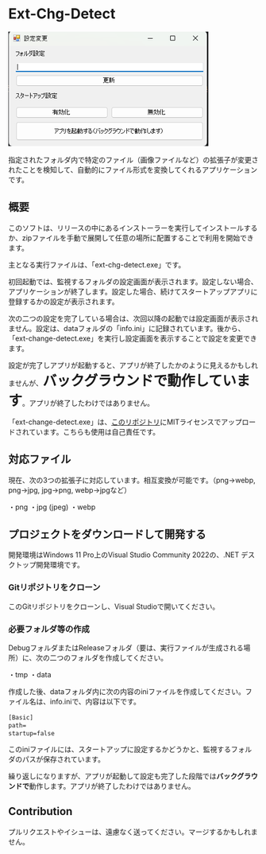 # Ext-Chg-Detect

![動作画面](https://raw.githubusercontent.com/komugikotan/ext-chg-detect/main/picture.png "動作画面")

指定されたフォルダ内で特定のファイル（画像ファイルなど）の拡張子が変更されたことを検知して、自動的にファイル形式を変換してくれるアプリケーションです。

## 概要

このソフトは、リリースの中にあるインストーラーを実行してインストールするか、zipファイルを手動で展開して任意の場所に配置することで利用を開始できます。

主となる実行ファイルは、「ext-chg-detect.exe」です。

初回起動では、監視するフォルダの設定画面が表示されます。設定しない場合、アプリケーションが終了します。設定した場合、続けてスタートアップアプリに登録するかの設定が表示されます。

次の二つの設定を完了している場合は、次回以降の起動では設定画面が表示されません。設定は、dataフォルダの「info.ini」に記録されています。後から、「ext-change-detect.exe」を実行し設定画面を表示することで設定を変更できます。

設定が完了しアプリが起動すると、アプリが終了したかのように見えるかもしれませんが、<span style="font-size: 200%;"><b>バックグラウンドで動作しています</b></span>。アプリが終了したわけではありません。

「ext-change-detect.exe」は、[このリポジトリ](https://github.com/komugikotan/ext-chg-detect-settings)にMITライセンスでアップロードされています。こちらも使用は自己責任です。

## 対応ファイル

現在、次の3つの拡張子に対応しています。相互変換が可能です。（png->webp, png->jpg, jpg->png, webp->jpgなど）

・png
・jpg (jpeg)
・webp

## プロジェクトをダウンロードして開発する

開発環境はWindows 11 Pro上のVisual Studio Community 2022の、.NET デスクトップ開発環境です。

### Gitリポジトリをクローン

このGitリポジトリをクローンし、Visual Studioで開いてください。

### 必要フォルダ等の作成

DebugフォルダまたはReleaseフォルダ（要は、実行ファイルが生成される場所）に、次の二つのフォルダを作成してください。

・tmp
・data

作成した後、dataフォルダ内に次の内容のiniファイルを作成してください。ファイル名は、info.iniで、内容は以下です。

```
[Basic]
path=
startup=false
```

このiniファイルには、スタートアップに設定するかどうかと、監視するフォルダのパスが保存されています。

繰り返しになりますが、アプリが起動して設定も完了した段階では**バックグラウンドで**動作します。アプリが終了したわけではありません。

## Contribution

プルリクエストやイシューは、遠慮なく送ってください。マージするかもしれません。
